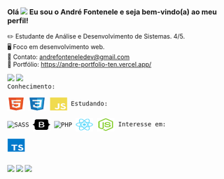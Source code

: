 ### Olá <img src="https://media.giphy.com/media/hvRJCLFzcasrR4ia7z/giphy.gif" width="25px"> Eu sou o André Fontenele e seja bem-vindo(a) ao meu perfil!

✏️ Estudante de Análise e Desenvolvimento de Sistemas. 4/5.
<br>
🖥️ Foco em desenvolvimento web.
<br>
📧 Contato: andrefonteneledev@gmail.com
<br>
📧 Portfólio: https://andre-portfolio-ten.vercel.app/

<div>
  <img height="160em" src="https://github-readme-stats.vercel.app/api?username=andredfontenele&show_icons=false&theme=dark&_all_commits=true&count_private=true"/>
  <img height="160em" src="https://github-readme-stats.vercel.app/api/top-langs/?username=andredfontenele&layout=compact&langs_count=16&theme=dark"/>
</div>
  <div style="display: inline_block;">
  <kbd align="center">
  <kbd>Conhecimento:</kbd>
    <br />
    <br />
  <img align="center" title="HTML" alt="HTML" height="30" width="40" src="https://raw.githubusercontent.com/devicons/devicon/master/icons/html5/html5-original.svg">
  <img align="center" title="CSS" alt="CSS" height="30" width="40" src="https://raw.githubusercontent.com/devicons/devicon/master/icons/css3/css3-original.svg">
  <img align="center" title="Js" alt="Javascript" height="30" width="40" src="https://raw.githubusercontent.com/devicons/devicon/master/icons/javascript/javascript-plain.svg">
  </kbd>
  <kbd align="center">
  <kbd>Estudando:</kbd>
    <br />
    <br /> 
  <img align="center" title="SASS" alt="SASS" height="30" width="40" src='https://cdn.jsdelivr.net/gh/devicons/devicon/icons/sass/sass-original.svg'>
  <img align="center" title="Bootstrap" alt="Boostrap" height="30" width="40" src="https://raw.githubusercontent.com/devicons/devicon/master/icons/bootstrap/bootstrap-plain.svg">
  <img align="center" title="PHP" alt="PHP" height="30" width="40" src="https://raw.githubusercontent.com/jmnote/z-icons/master/svg/php.svg">
  <img align="center" title="React" alt="React" height="30" width="40" src="https://raw.githubusercontent.com/devicons/devicon/master/icons/react/react-original.svg">
  <img align="center" title="NodeJS" alt="NodeJS" height="30" width="40" src="https://raw.githubusercontent.com/devicons/devicon/master/icons/nodejs/nodejs-plain.svg">
  </kbd>
  <kbd align="center">
  <kbd>Interesse em:</kbd> 
     <br />
     <br />
  <img align="center" title="TypeScript" alt="TypeScript" height="30" width="40" src="https://raw.githubusercontent.com/devicons/devicon/master/icons/typescript/typescript-plain.svg">
 </kbd>
 </div>
  
 ##
 <div>
  <a href = "mailto:andrefonteneledev@gmail.com"><img src="https://img.shields.io/badge/Gmail-D14836?style=for-the-badge&logo=gmail&logoColor=white" target="_blank"></a>
  <a href="https://www.linkedin.com/in/andreluizfontenele/" target="_blank"><img src="https://img.shields.io/badge/-LinkedIn-%230077B5?style=for-the-badge&logo=linkedin&logoColor=white" target="_blank"></a>
  <a target="_blank" href="https://codepen.io/andredfontenele">
<img src="https://img.shields.io/badge/Codepen-000000?style=for-the-badge&logo=codepen&logoColor=white">
</a>
